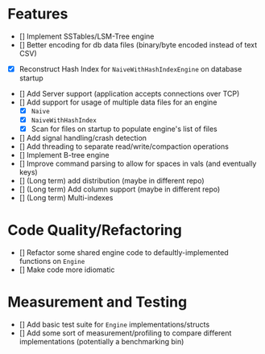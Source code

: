 # Features
- [] Implement SSTables/LSM-Tree engine
- [] Better encoding for db data files (binary/byte encoded instead of text CSV)
- [x] Reconstruct Hash Index for `NaiveWithHashIndexEngine` on database startup
- [] Add Server support (application accepts connections over TCP)
- [] Add support for usage of multiple data files for an engine
    - [x] `Naive`
    - [x] `NaiveWithHashIndex`
    - [x] Scan for files on startup to populate engine's list of files
- [] Add signal handling/crash detection
- [] Add threading to separate read/write/compaction operations
- [] Implement B-tree engine
- [] Improve command parsing to allow for spaces in vals (and eventually keys)
- [] (Long term) add distribution (maybe in different repo)
- [] (Long term) Add column support (maybe in different repo)
- [] (Long term) Multi-indexes

# Code Quality/Refactoring
- [] Refactor some shared engine code to defaultly-implemented functions on `Engine`
- [] Make code more idiomatic

# Measurement and Testing
- [] Add basic test suite for `Engine` implementations/structs
- [] Add some sort of measurement/profiling to compare different implementations (potentially a benchmarking bin)